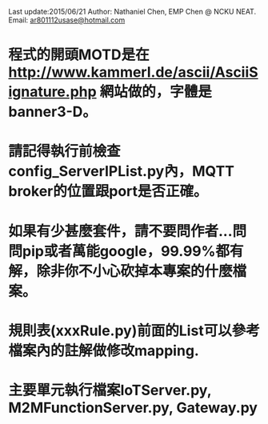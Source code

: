 Last update:2015/06/21
Author: Nathaniel Chen, EMP Chen @ NCKU NEAT.
Email: ar801112usase@hotmail.com


# 程式的開頭MOTD是在 http://www.kammerl.de/ascii/AsciiSignature.php 網站做的，字體是banner3-D。
# 請記得執行前檢查config_ServerIPList.py內，MQTT broker的位置跟port是否正確。
# 如果有少甚麼套件，請不要問作者...問問pip或者萬能google，99.99%都有解，除非你不小心砍掉本專案的什麼檔案。
# 規則表(xxxRule.py)前面的List可以參考檔案內的註解做修改mapping.
# 主要單元執行檔案IoTServer.py, M2MFunctionServer.py, Gateway.py